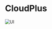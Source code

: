 # CloudPlus
 
  <img align="center" alt="UI" src="https://github.com/LukaMel-B/CloudPlus/blob/main/assets/img/CloudPlus-review.svg?raw=true"/>
